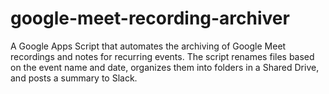 # google-meet-recording-archiver
A Google Apps Script that automates the archiving of Google Meet recordings and notes for recurring events. The script renames files based on the event name and date, organizes them into folders in a Shared Drive, and posts a summary to Slack.
